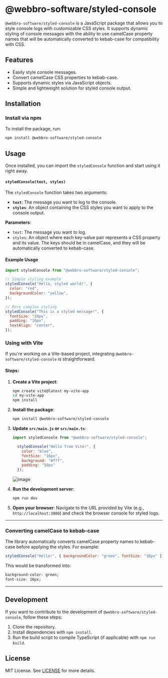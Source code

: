 # @webbro-software/styled-console

`@webbro-software/styled-console` is a JavaScript package that allows you to style console logs with customizable CSS styles. It supports dynamic styling of console messages with the ability to use camelCase property names that will be automatically converted to kebab-case for compatibility with CSS.

## Features

- Easily style console messages.
- Convert camelCase CSS properties to kebab-case.
- Supports dynamic styles via JavaScript objects.
- Simple and lightweight solution for styled console output.

## Installation

### Install via npm

To install the package, run:

```bash
npm install @webbro-software/styled-console
```

## Usage

Once installed, you can import the `styledConsole` function and start using it right away.

#### `styledConsole(text, styles)`

The `styledConsole` function takes two arguments:

- **`text`**: The message you want to log to the console.
- **`styles`**: An object containing the CSS styles you want to apply to the console output.

**Parameters**:

- `text`: The message you want to log.
- `styles`: An object where each key-value pair represents a CSS property and its value. The keys should be in camelCase, and they will be automatically converted to kebab-case.

#### Example Usage

```javascript
import styledConsole from "@webbro-software/styled-console";

// Simple styling example
styledConsole("Hello, styled world!", {
  color: "red",
  backgroundColor: "yellow",
});

// More complex styling
styledConsole("This is a styled message!", {
  fontSize: "20px",
  padding: "10px",
  textAlign: "center",
});
```

### Using with Vite

If you're working on a Vite-based project, integrating `@webbro-software/styled-console` is straightforward.

#### Steps:

1. **Create a Vite project**:

   ```bash
   npm create vite@latest my-vite-app
   cd my-vite-app
   npm install
   ```

2. **Install the package**:

   ```bash
   npm install @webbro-software/styled-console
   ```

3. **Update `src/main.js` or `src/main.ts`**:

   ```javascript
   import styledConsole from "@webbro-software/styled-console";

     styledConsole("Hello from Vite!", {
       color: "blue",
       fontSize: "16px",
       background: "#fff",
       padding: "50px"
     });
   ```
   ![image](https://github.com/user-attachments/assets/b7dd995d-a5a0-4933-8c40-83cda2ebd119)


4. **Run the development server**:

   ```bash
   npm run dev
   ```

5. **Open your browser**:
   Navigate to the URL provided by Vite (e.g., `http://localhost:3000`) and check the browser console for styled logs.

---

### Converting camelCase to kebab-case

The library automatically converts camelCase property names to kebab-case before applying the styles. For example:

```javascript
styledConsole("Hello!", { backgroundColor: "green", fontSize: "16px" });
```

This would be transformed into:

```css
background-color: green;
font-size: 16px;
```

---

## Development

If you want to contribute to the development of `@webbro-software/styled-console`, follow these steps:

1. Clone the repository.
2. Install dependencies with `npm install`.
3. Run the build script to compile TypeScript (if applicable) with `npm run build`.

## License

MIT License. See [LICENSE](./LICENSE) for more details.
